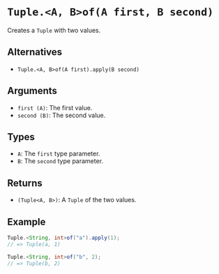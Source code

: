 # `Tuple.<A, B>of(A first, B second)`

Creates a `Tuple` with two values.

## Alternatives

* `Tuple.<A, B>of(A first).apply(B second)`

## Arguments

* `first (A)`: The first value.
* `second (B)`: The second value.

## Types

* `A`: The `first` type parameter.
* `B`: The `second` type parameter.

## Returns

* `(Tuple<A, B>)`: A `Tuple` of the two values.

## Example

```java
Tuple.<String, int>of("a").apply(1);
// => Tuple(a, 1)

Tuple.<String, int>of("b", 2);
// => Tuple(b, 2)
```
